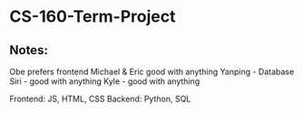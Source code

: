 # CS-160-Term-Project

## Notes:
Obe prefers frontend
Michael & Eric good with anything
Yanping - Database
Siri - good with anything
Kyle - good with anything

Frontend: JS, HTML, CSS
Backend: Python, SQL
